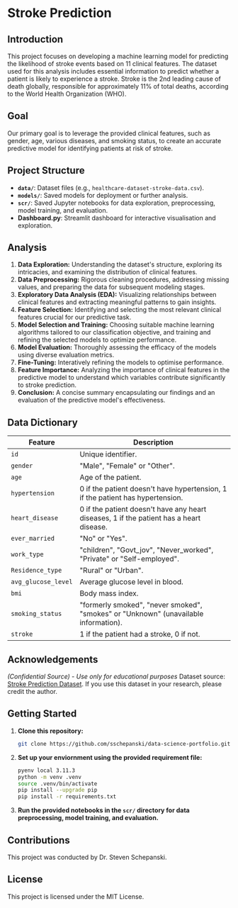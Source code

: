 # Stroke Prediction

## Introduction

This project focuses on developing a machine learning model for predicting the likelihood of stroke events based on 11 clinical features. The dataset used for this analysis includes essential information to predict whether a patient is likely to experience a stroke. Stroke is the 2nd leading cause of death globally, responsible for approximately 11% of total deaths, according to the World Health Organization (WHO).

## Goal

Our primary goal is to leverage the provided clinical features, such as gender, age, various diseases, and smoking status, to create an accurate predictive model for identifying patients at risk of stroke.

## Project Structure

- **`data/`**: Dataset files (e.g., `healthcare-dataset-stroke-data.csv`).
- **`models/`**: Saved models for deployment or further analysis.
- **`scr/`**: Saved Jupyter notebooks for data exploration, preprocessing, model training, and evaluation.
- **Dashboard.py**: Streamlit dashboard for interactive visualisation and exploration.

## Analysis

1. **Data Exploration:** Understanding the dataset's structure, exploring its intricacies, and examining the distribution of clinical features.
2. **Data Preprocessing:** Rigorous cleaning procedures, addressing missing values, and preparing the data for subsequent modeling stages.
3. **Exploratory Data Analysis (EDA):** Visualizing relationships between clinical features and extracting meaningful patterns to gain insights.
4. **Feature Selection:** Identifying and selecting the most relevant clinical features crucial for our predictive task.
5. **Model Selection and Training:** Choosing suitable machine learning algorithms tailored to our classification objective, and training and refining the selected models to optimize performance.
6. **Model Evaluation:** Thoroughly assessing the efficacy of the models using diverse evaluation metrics.
7. **Fine-Tuning:** Interatively refining the models to optimise performance.
8. **Feature Importance:** Analyzing the importance of clinical features in the predictive model to understand which variables contribute significantly to stroke prediction.
9. **Conclusion:** A concise summary encapsulating our findings and an evaluation of the predictive model's effectiveness.

## Data Dictionary

| Feature              | Description                                               |
|----------------------|-----------------------------------------------------------|
| `id`                 | Unique identifier.                                        |
| `gender`             | "Male", "Female" or "Other".                              |
| `age`                | Age of the patient.                                       |
| `hypertension`       | 0 if the patient doesn't have hypertension, 1 if the patient has hypertension. |
| `heart_disease`      | 0 if the patient doesn't have any heart diseases, 1 if the patient has a heart disease. |
| `ever_married`       | "No" or "Yes".                                           |
| `work_type`          | "children", "Govt_jov", "Never_worked", "Private" or "Self-employed". |
| `Residence_type`     | "Rural" or "Urban".                                      |
| `avg_glucose_level`  | Average glucose level in blood.                           |
| `bmi`                | Body mass index.                                          |
| `smoking_status`     | "formerly smoked", "never smoked", "smokes" or "Unknown" (unavailable information). |
| `stroke`             | 1 if the patient had a stroke, 0 if not.                 |

## Acknowledgements

_(Confidential Source) - Use only for educational purposes_
Dataset source: [Stroke Prediction Dataset](https://www.kaggle.com/datasets/fedesoriano/stroke-prediction-dataset). If you use this dataset in your research, please credit the author.

## Getting Started

1. **Clone this repository:**

   ```bash
   git clone https://github.com/sschepanski/data-science-portfolio.git
   ```

2. **Set up your enviornment using the provided requirement file:**
   ```bash
   pyenv local 3.11.3
   python -m venv .venv
   source .venv/bin/activate
   pip install --upgrade pip
   pip install -r requirements.txt
   ```

3. **Run the provided notebooks in the `scr/` directory for data preprocessing, model training, and evaluation.**

## Contributions

This project was conducted by Dr. Steven Schepanski.

## License

This project is licensed under the MIT License.